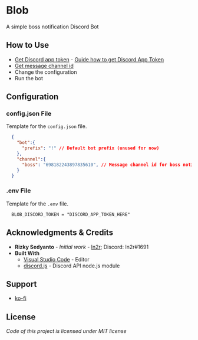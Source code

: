 # Blob
A simple boss notification Discord Bot

## How to Use
* [Get Discord app token](https://discordapp.com/developers/applications/) - [Guide how to get Discord App Token](https://anidiots.guide/getting-started/getting-started-long-version)
* [Get message channel id](https://www.reddit.com/r/discordapp/comments/50thqr/finding_channel_id/)
* Change the configuration
* Run the bot

## Configuration
### config.json File
Template for the `config.json` file.
```json
  {
    "bot":{
      "prefix": "!" // Default bot prefix (unused for now)
    },
    "channel":{
      "boss": "698182243897835610", // Message channel id for boss notification
    }
  }
```
### .env File
Template for the `.env` file.
```env
  BLOB_DISCORD_TOKEN = "DISCORD_APP_TOKEN_HERE"
```

## Acknowledgments & Credits
* **Rizky Sedyanto** - *Initial work* - [ln2r](https://ln2r.tumblr.com/); Discord: ln2r#1691
* **Built With**
  * [Visual Studio Code](https://code.visualstudio.com/) - Editor
  * [discord.js](https://discord.js.org/) - Discord API node.js module

## Support
* [ko-fi](https://ko-fi.com/ln2rworks)

## License
*Code of this project is licensed under MIT license*
